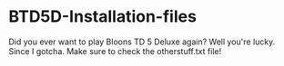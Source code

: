 # BTD5D-Installation-files
Did you ever want to play Bloons TD 5 Deluxe again? Well you're lucky. Since I gotcha.
Make sure to check the otherstuff.txt file!
